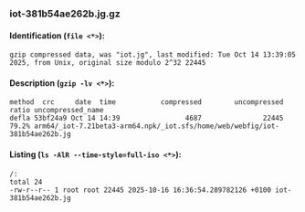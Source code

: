 ### iot-381b54ae262b.jg.gz
#### Identification (`file <*>`):
```
gzip compressed data, was "iot.jg", last modified: Tue Oct 14 13:39:05 2025, from Unix, original size modulo 2^32 22445
```
#### Description (`gzip -lv <*>`):
```
method  crc     date  time           compressed        uncompressed  ratio uncompressed_name
defla 53bf24a9 Oct 14 14:39                4687               22445  79.2% arm64/_iot-7.21beta3-arm64.npk/_iot.sfs/home/web/webfig/iot-381b54ae262b.jg
```
#### Listing (`ls -AlR --time-style=full-iso <*>`):
```
/:
total 24
-rw-r--r-- 1 root root 22445 2025-10-16 16:36:54.289782126 +0100 iot-381b54ae262b.jg
```

